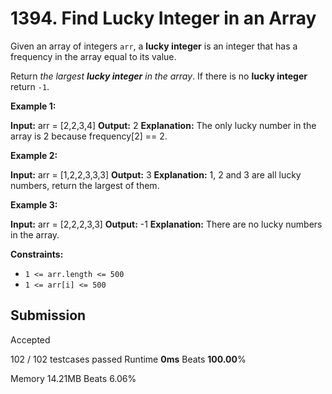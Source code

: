 
# 1394. Find Lucky Integer in an Array


Given an array of integers  `arr`, a  **lucky integer**  is an integer that has a frequency in the array equal to its value.

Return  _the largest  **lucky integer**  in the array_. If there is no  **lucky integer**  return  `-1`.

**Example 1:**

**Input:** arr = [2,2,3,4]
**Output:** 2
**Explanation:** The only lucky number in the array is 2 because frequency[2] == 2.

**Example 2:**

**Input:** arr = [1,2,2,3,3,3]
**Output:** 3
**Explanation:** 1, 2 and 3 are all lucky numbers, return the largest of them.

**Example 3:**

**Input:** arr = [2,2,2,3,3]
**Output:** -1
**Explanation:** There are no lucky numbers in the array.

**Constraints:**

-   `1 <= arr.length <= 500`
-   `1 <= arr[i] <= 500`

## Submission
Accepted

102 / 102 testcases passed
Runtime  **0ms**  Beats **100.00**%

Memory  14.21MB  Beats 6.06%